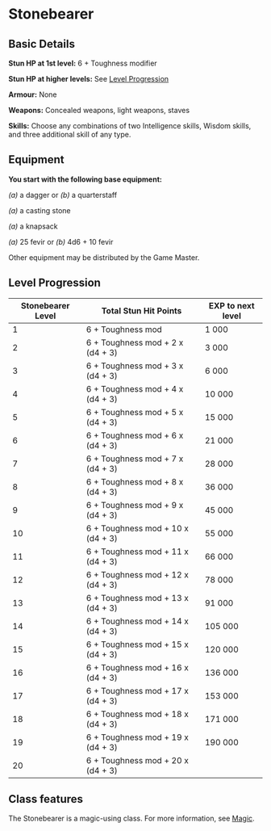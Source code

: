 # Stonebearer

## Basic Details

**Stun HP at 1st level:** 6 + Toughness modifier

**Stun HP at higher levels:** See [Level Progression](#level-progression)

**Armour:** None

**Weapons:** Concealed weapons, light weapons, staves

**Skills:** Choose any combinations of two Intelligence skills, Wisdom skills, and three additional skill of any type.


## Equipment

**You start with the following base equipment:**

_(a)_ a dagger or _(b)_ a quarterstaff

_(a)_ a casting stone

_(a)_ a knapsack

_(a)_ 25 fevir or _(b)_ 4d6 + 10 fevir

Other equipment may be distributed by the Game Master.


## Level Progression

Stonebearer Level | Total Stun Hit Points             | EXP to next level
----------------- | --------------------------------  | -----------------
1                 | 6 + Toughness mod                 | 1 000             
2                 | 6 + Toughness mod + 2 x (d4 + 3)  | 3 000             
3                 | 6 + Toughness mod + 3 x (d4 + 3)  | 6 000            
4                 | 6 + Toughness mod + 4 x (d4 + 3)  | 10 000            
5                 | 6 + Toughness mod + 5 x (d4 + 3)  | 15 000            
6                 | 6 + Toughness mod + 6 x (d4 + 3)  | 21 000            
7                 | 6 + Toughness mod + 7 x (d4 + 3)  | 28 000            
8                 | 6 + Toughness mod + 8 x (d4 + 3)  | 36 000            
9                 | 6 + Toughness mod + 9 x (d4 + 3)  | 45 000            
10                | 6 + Toughness mod + 10 x (d4 + 3) | 55 000            
11                | 6 + Toughness mod + 11 x (d4 + 3) | 66 000            
12                | 6 + Toughness mod + 12 x (d4 + 3) | 78 000            
13                | 6 + Toughness mod + 13 x (d4 + 3) | 91 000            
14                | 6 + Toughness mod + 14 x (d4 + 3) | 105 000            
15                | 6 + Toughness mod + 15 x (d4 + 3) | 120 000            
16                | 6 + Toughness mod + 16 x (d4 + 3) | 136 000            
17                | 6 + Toughness mod + 17 x (d4 + 3) | 153 000            
18                | 6 + Toughness mod + 18 x (d4 + 3) | 171 000            
19                | 6 + Toughness mod + 19 x (d4 + 3) | 190 000            
20                | 6 + Toughness mod + 20 x (d4 + 3) |         


## Class features

The Stonebearer is a magic-using class. For more information, see [Magic](../../Magic#Stonebearer).